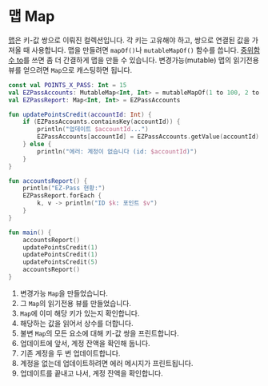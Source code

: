 # 맵 Map

[맵](https://kotlinlang.org/docs/reference/collections.html)은 키-값 쌍으로 이뤄진 컬렉션입니다. 각 키는 고유해야 하고, 쌍으로 연결된 값을 가져올 때 사용합니다. 맵을 만들려면 `mapOf()`나 `mutableMapOf()` 함수를 씁니다. [중위함수 to](https://kotlinlang.org/api/latest/jvm/stdlib/kotlin/to.html)를 쓰면 좀 더 간결하게 맵을 만들 수 있습니다. 변경가능(mutable) 맵의 읽기전용 뷰를 얻으려면 `Map`으로 캐스팅하면 됩니다.

```kotlin
const val POINTS_X_PASS: Int = 15
val EZPassAccounts: MutableMap<Int, Int> = mutableMapOf(1 to 100, 2 to 100, 3 to 100)   // 1
val EZPassReport: Map<Int, Int> = EZPassAccounts                                        // 2

fun updatePointsCredit(accountId: Int) {
    if (EZPassAccounts.containsKey(accountId)) {                                        // 3
        println("업데이트 $accountId...")
        EZPassAccounts[accountId] = EZPassAccounts.getValue(accountId) + POINTS_X_PASS  // 4
    } else {
        println("에러: 계정이 없습니다 (id: $accountId)")
    }
}

fun accountsReport() {
    println("EZ-Pass 현황:")
    EZPassReport.forEach {                                                              // 5
        k, v -> println("ID $k: 포인트 $v")
    }
}

fun main() {
    accountsReport()                                                                    // 6
    updatePointsCredit(1)                                                               // 7
    updatePointsCredit(1)
    updatePointsCredit(5)                                                               // 8
    accountsReport()                                                                    // 9
}
```

1. 변경가능 `Map`을 만들었습니다.
2. 그 `Map`의 읽기전용 뷰를 만들었습니다.
3. `Map`에 이미 해당 키가 있는지 확인합니다.
4. 해당하는 값을 읽어서 상수를 더합니다.
5. 불변 `Map`의 모든 요소에 대해 키-값 쌍을 프린트합니다.
6. 업데이트에 앞서, 계정 잔액을 확인해 둡니다.
7. 기존 계정을 두 번 업데이트합니다.
8. 계정을 없는데 업데이트하려면 에러 메시지가 프린트됩니다.
9. 업데이트를 끝내고 나서, 계정 잔액을 확인합니다.
